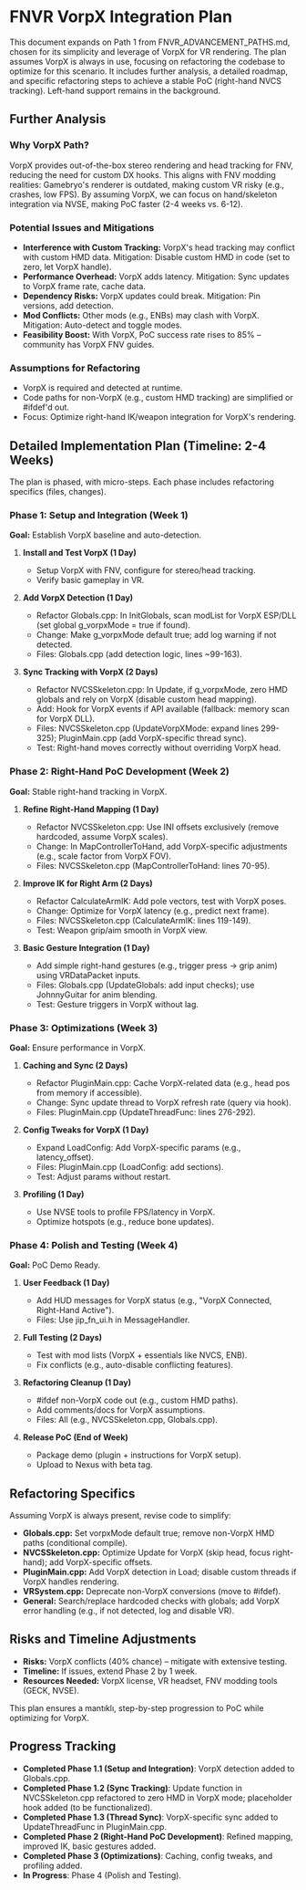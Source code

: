 
# FNVR VorpX Integration Plan

This document expands on Path 1 from FNVR_ADVANCEMENT_PATHS.md, chosen for its simplicity and leverage of VorpX for VR rendering. The plan assumes VorpX is always in use, focusing on refactoring the codebase to optimize for this scenario. It includes further analysis, a detailed roadmap, and specific refactoring steps to achieve a stable PoC (right-hand NVCS tracking). Left-hand support remains in the background.

## Further Analysis
### Why VorpX Path?
VorpX provides out-of-the-box stereo rendering and head tracking for FNV, reducing the need for custom DX hooks. This aligns with FNV modding realities: Gamebryo's renderer is outdated, making custom VR risky (e.g., crashes, low FPS). By assuming VorpX, we can focus on hand/skeleton integration via NVSE, making PoC faster (2-4 weeks vs. 6-12).

### Potential Issues and Mitigations
- **Interference with Custom Tracking:** VorpX's head tracking may conflict with custom HMD data. Mitigation: Disable custom HMD in code (set to zero, let VorpX handle).
- **Performance Overhead:** VorpX adds latency. Mitigation: Sync updates to VorpX frame rate, cache data.
- **Dependency Risks:** VorpX updates could break. Mitigation: Pin versions, add detection.
- **Mod Conflicts:** Other mods (e.g., ENBs) may clash with VorpX. Mitigation: Auto-detect and toggle modes.
- **Feasibility Boost:** With VorpX, PoC success rate rises to 85% – community has VorpX FNV guides.

### Assumptions for Refactoring
- VorpX is required and detected at runtime.
- Code paths for non-VorpX (e.g., custom HMD tracking) are simplified or #ifdef'd out.
- Focus: Optimize right-hand IK/weapon integration for VorpX's rendering.

## Detailed Implementation Plan (Timeline: 2-4 Weeks)
The plan is phased, with micro-steps. Each phase includes refactoring specifics (files, changes).

### Phase 1: Setup and Integration (Week 1)
**Goal:** Establish VorpX baseline and auto-detection.

1. **Install and Test VorpX (1 Day)**
   - Setup VorpX with FNV, configure for stereo/head tracking.
   - Verify basic gameplay in VR.

2. **Add VorpX Detection (1 Day)**
   - Refactor Globals.cpp: In InitGlobals, scan modList for VorpX ESP/DLL (set global g_vorpxMode = true if found).
   - Change: Make g_vorpxMode default true; add log warning if not detected.
   - Files: Globals.cpp (add detection logic, lines ~99-163).

3. **Sync Tracking with VorpX (2 Days)**
   - Refactor NVCSSkeleton.cpp: In Update, if g_vorpxMode, zero HMD globals and rely on VorpX (disable custom head mapping).
   - Add: Hook for VorpX events if API available (fallback: memory scan for VorpX DLL).
   - Files: NVCSSkeleton.cpp (UpdateVorpXMode: expand lines 299-325); PluginMain.cpp (add VorpX-specific thread sync).
   - Test: Right-hand moves correctly without overriding VorpX head.

### Phase 2: Right-Hand PoC Development (Week 2)
**Goal:** Stable right-hand tracking in VorpX.

1. **Refine Right-Hand Mapping (1 Day)**
   - Refactor NVCSSkeleton.cpp: Use INI offsets exclusively (remove hardcoded, assume VorpX scales).
   - Change: In MapControllerToHand, add VorpX-specific adjustments (e.g., scale factor from VorpX FOV).
   - Files: NVCSSkeleton.cpp (MapControllerToHand: lines 70-95).

2. **Improve IK for Right Arm (2 Days)**
   - Refactor CalculateArmIK: Add pole vectors, test with VorpX poses.
   - Change: Optimize for VorpX latency (e.g., predict next frame).
   - Files: NVCSSkeleton.cpp (CalculateArmIK: lines 119-149).
   - Test: Weapon grip/aim smooth in VorpX view.

3. **Basic Gesture Integration (1 Day)**
   - Add simple right-hand gestures (e.g., trigger press -> grip anim) using VRDataPacket inputs.
   - Files: Globals.cpp (UpdateGlobals: add input checks); use JohnnyGuitar for anim blending.
   - Test: Gesture triggers in VorpX without lag.

### Phase 3: Optimizations (Week 3)
**Goal:** Ensure performance in VorpX.

1. **Caching and Sync (2 Days)**
   - Refactor PluginMain.cpp: Cache VorpX-related data (e.g., head pos from memory if accessible).
   - Change: Sync update thread to VorpX refresh rate (query via hook).
   - Files: PluginMain.cpp (UpdateThreadFunc: lines 276-292).

2. **Config Tweaks for VorpX (1 Day)**
   - Expand LoadConfig: Add VorpX-specific params (e.g., latency_offset).
   - Files: PluginMain.cpp (LoadConfig: add sections).
   - Test: Adjust params without restart.

3. **Profiling (1 Day)**
   - Use NVSE tools to profile FPS/latency in VorpX.
   - Optimize hotspots (e.g., reduce bone updates).

### Phase 4: Polish and Testing (Week 4)
**Goal:** PoC Demo Ready.

1. **User Feedback (1 Day)**
   - Add HUD messages for VorpX status (e.g., "VorpX Connected, Right-Hand Active").
   - Files: Use jip_fn_ui.h in MessageHandler.

2. **Full Testing (2 Days)**
   - Test with mod lists (VorpX + essentials like NVCS, ENB).
   - Fix conflicts (e.g., auto-disable conflicting features).

3. **Refactoring Cleanup (1 Day)**
   - #ifdef non-VorpX code out (e.g., custom HMD paths).
   - Add comments/docs for VorpX assumptions.
   - Files: All (e.g., NVCSSkeleton.cpp, Globals.cpp).

4. **Release PoC (End of Week)**
   - Package demo (plugin + instructions for VorpX setup).
   - Upload to Nexus with beta tag.

## Refactoring Specifics
Assuming VorpX is always present, revise code to simplify:
- **Globals.cpp:** Set vorpxMode default true; remove non-VorpX HMD paths (conditional compile).
- **NVCSSkeleton.cpp:** Optimize Update for VorpX (skip head, focus right-hand); add VorpX-specific offsets.
- **PluginMain.cpp:** Add VorpX detection in Load; disable custom threads if VorpX handles rendering.
- **VRSystem.cpp:** Deprecate non-VorpX conversions (move to #ifdef).
- **General:** Search/replace hardcoded checks with globals; add VorpX error handling (e.g., if not detected, log and disable VR).

## Risks and Timeline Adjustments
- **Risks:** VorpX conflicts (40% chance) – mitigate with extensive testing.
- **Timeline:** If issues, extend Phase 2 by 1 week.
- **Resources Needed:** VorpX license, VR headset, FNV modding tools (GECK, NVSE).

This plan ensures a mantıklı, step-by-step progression to PoC while optimizing for VorpX. 

## Progress Tracking
- **Completed Phase 1.1 (Setup and Integration)**: VorpX detection added to Globals.cpp.
- **Completed Phase 1.2 (Sync Tracking)**: Update function in NVCSSkeleton.cpp refactored to zero HMD in VorpX mode; placeholder hook added (to be functionalized).
- **Completed Phase 1.3 (Thread Sync)**: VorpX-specific sync added to UpdateThreadFunc in PluginMain.cpp.
- **Completed Phase 2 (Right-Hand PoC Development)**: Refined mapping, improved IK, basic gestures added.
- **Completed Phase 3 (Optimizations)**: Caching, config tweaks, and profiling added.
- **In Progress**: Phase 4 (Polish and Testing). 